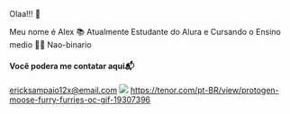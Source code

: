 Olaa!!! 🤙

Meu nome é Alex 
 📚 Atualmente Estudante do Alura e Cursando o Ensino medio
 🏳️‍🌈 Nao-binario
 
  #### Você podera me contatar aqui📬

ericksampaio12x@email.com 
![](link)
https://tenor.com/pt-BR/view/protogen-moose-furry-furries-oc-gif-19307396
